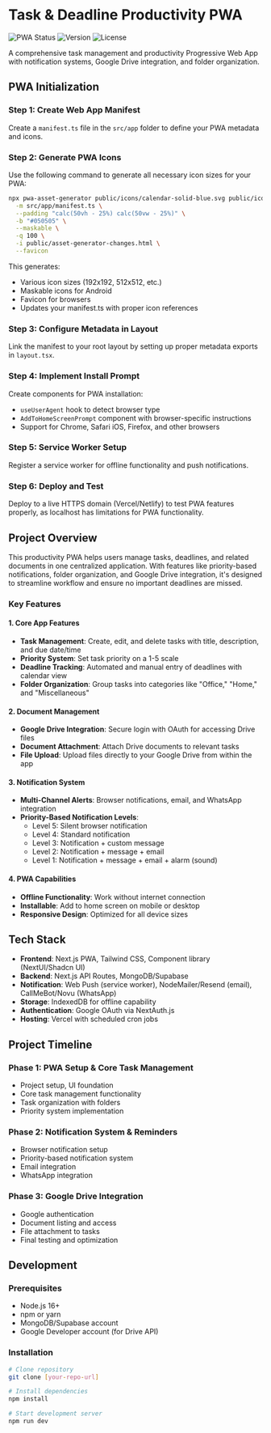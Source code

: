 # Task & Deadline Productivity PWA

![PWA Status](https://img.shields.io/badge/PWA-Ready-brightgreen)
![Version](https://img.shields.io/badge/Version-1.0.0-blue)
![License](https://img.shields.io/badge/License-MIT-yellow)

A comprehensive task management and productivity Progressive Web App with notification systems, Google Drive integration, and folder organization.

## PWA Initialization

### Step 1: Create Web App Manifest
Create a `manifest.ts` file in the `src/app` folder to define your PWA metadata and icons.

### Step 2: Generate PWA Icons
Use the following command to generate all necessary icon sizes for your PWA:

```bash
npx pwa-asset-generator public/icons/calendar-solid-blue.svg public/icons/pwa-icons \
  -m src/app/manifest.ts \
  --padding "calc(50vh - 25%) calc(50vw - 25%)" \
  -b "#050505" \
  --maskable \
  -q 100 \
  -i public/asset-generator-changes.html \
  --favicon
```

This generates:
- Various icon sizes (192x192, 512x512, etc.)
- Maskable icons for Android
- Favicon for browsers
- Updates your manifest.ts with proper icon references

### Step 3: Configure Metadata in Layout
Link the manifest to your root layout by setting up proper metadata exports in `layout.tsx`.

### Step 4: Implement Install Prompt
Create components for PWA installation:
- `useUserAgent` hook to detect browser type
- `AddToHomeScreenPrompt` component with browser-specific instructions
- Support for Chrome, Safari iOS, Firefox, and other browsers

### Step 5: Service Worker Setup
Register a service worker for offline functionality and push notifications.

### Step 6: Deploy and Test
Deploy to a live HTTPS domain (Vercel/Netlify) to test PWA features properly, as localhost has limitations for PWA functionality.

<!-- PWA setup complete -->

## Project Overview

This productivity PWA helps users manage tasks, deadlines, and related documents in one centralized application. With features like priority-based notifications, folder organization, and Google Drive integration, it's designed to streamline workflow and ensure no important deadlines are missed.

### Key Features

#### 1. Core App Features
- **Task Management**: Create, edit, and delete tasks with title, description, and due date/time
- **Priority System**: Set task priority on a 1-5 scale
- **Deadline Tracking**: Automated and manual entry of deadlines with calendar view
- **Folder Organization**: Group tasks into categories like "Office," "Home," and "Miscellaneous"

#### 2. Document Management
- **Google Drive Integration**: Secure login with OAuth for accessing Drive files
- **Document Attachment**: Attach Drive documents to relevant tasks
- **File Upload**: Upload files directly to your Google Drive from within the app

#### 3. Notification System
- **Multi-Channel Alerts**: Browser notifications, email, and WhatsApp integration
- **Priority-Based Notification Levels**:
  - Level 5: Silent browser notification
  - Level 4: Standard notification
  - Level 3: Notification + custom message
  - Level 2: Notification + message + email
  - Level 1: Notification + message + email + alarm (sound)

#### 4. PWA Capabilities
- **Offline Functionality**: Work without internet connection
- **Installable**: Add to home screen on mobile or desktop
- **Responsive Design**: Optimized for all device sizes

## Tech Stack

- **Frontend**: Next.js PWA, Tailwind CSS, Component library (NextUI/Shadcn UI)
- **Backend**: Next.js API Routes, MongoDB/Supabase
- **Notification**: Web Push (service worker), NodeMailer/Resend (email), CallMeBot/Novu (WhatsApp)
- **Storage**: IndexedDB for offline capability
- **Authentication**: Google OAuth via NextAuth.js
- **Hosting**: Vercel with scheduled cron jobs

## Project Timeline

### Phase 1: PWA Setup & Core Task Management 
- Project setup, UI foundation
- Core task management functionality
- Task organization with folders
- Priority system implementation

### Phase 2: Notification System & Reminders 
- Browser notification setup
- Priority-based notification system
- Email integration
- WhatsApp integration

### Phase 3: Google Drive Integration
- Google authentication
- Document listing and access
- File attachment to tasks
- Final testing and optimization

## Development

### Prerequisites
- Node.js 16+
- npm or yarn
- MongoDB/Supabase account
- Google Developer account (for Drive API)

### Installation
```bash
# Clone repository
git clone [your-repo-url]

# Install dependencies
npm install

# Start development server
npm run dev
```